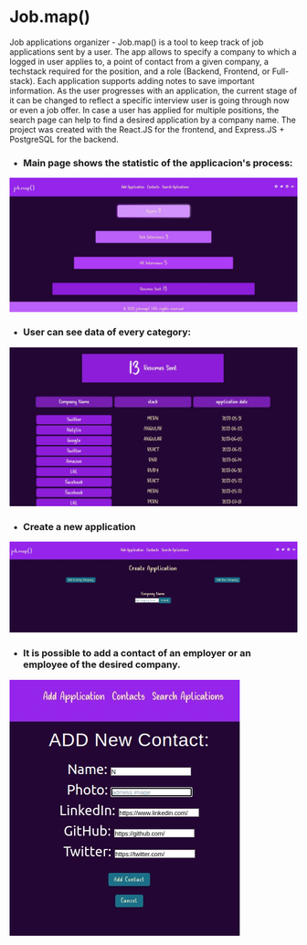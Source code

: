 # Job.map()

Job applications organizer - Job.map() is a tool to keep track of job applications sent by a user. The app allows to specify a company to which a logged in user applies to, a point of contact from a given company, a techstack required for the position, and a role (Backend, Frontend, or Full-stack). Each application supports adding notes to save important information. As the user progresses with an application, the current stage of it can be changed to reflect a specific interview user is going through now or even a job offer. In case a user has applied for multiple positions, the search page can help to find a desired application by a company name. The project was created with the React.JS for the frontend, and Express.JS + PostgreSQL for the backend.


- ### Main page shows the statistic of the applicacion's process:
<img src="https://github.com/NadiaPia/job_map/blob/main/src/assets/main.jpg">

- ### User can see data of every category:
<img src="https://github.com/NadiaPia/job_map/blob/main/src/assets/resumesSent.jpg">

- ### Create a new application
<img src="https://github.com/NadiaPia/job_map/blob/main/src/assets/CreateAppl.jpg">

- ### It is possible to add a contact of an employer or an employee of the desired company.
<img src="https://github.com/NadiaPia/job_map/blob/main/src/assets/AddContact.jpg">
